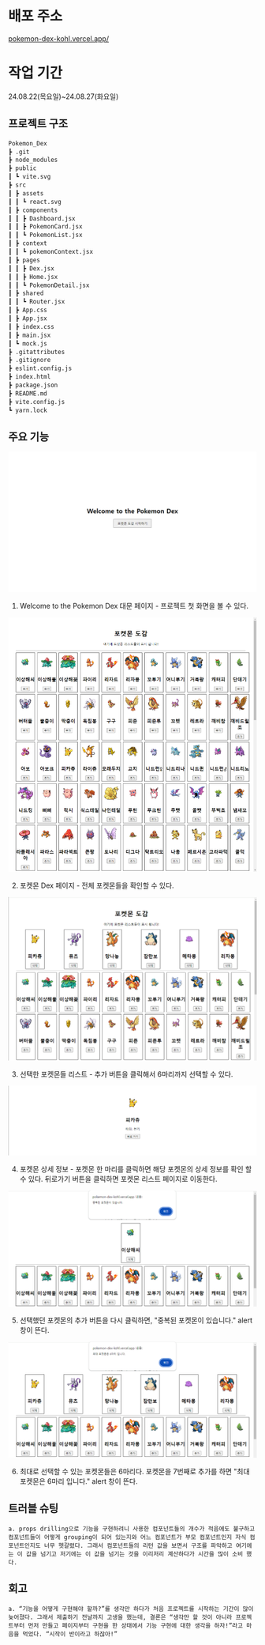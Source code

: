 # 배포 주소

[pokemon-dex-kohl.vercel.app/](https://pokemon-dex-kohl.vercel.app/)

# 작업 기간

24.08.22(목요일)~24.08.27(화요일)

## 프로젝트 구조

```md
Pokemon_Dex
┣ .git
┣ node_modules
┣ public
┃ ┗ vite.svg
┣ src
┃ ┣ assets
┃ ┃ ┗ react.svg
┃ ┣ components
┃ ┃ ┣ Dashboard.jsx
┃ ┃ ┣ PokemonCard.jsx
┃ ┃ ┗ PokemonList.jsx
┃ ┣ context
┃ ┃ ┗ pokemonContext.jsx
┃ ┣ pages
┃ ┃ ┣ Dex.jsx
┃ ┃ ┣ Home.jsx
┃ ┃ ┗ PokemonDetail.jsx
┃ ┣ shared
┃ ┃ ┗ Router.jsx
┃ ┣ App.css
┃ ┣ App.jsx
┃ ┣ index.css
┃ ┣ main.jsx
┃ ┗ mock.js
┣ .gitattributes
┣ .gitignore
┣ eslint.config.js
┣ index.html
┣ package.json
┣ README.md
┣ vite.config.js
┗ yarn.lock
```

## 주요 기능

![alt text](<src\assets\1. Pokemon Dex 대문.png>)

1. Welcome to the Pokemon Dex 대문 페이지 - 프로젝트 첫 화면을 볼 수 있다.

![alt text](<src\assets\2. Pokemon Dex 메인 페이지.png>)

2. 포켓몬 Dex 페이지 - 전체 포켓몬들을 확인할 수 있다.

![alt text](<src\assets\3. 포켓몬 선택 기능.png>)

3. 선택한 포켓몬들 리스트 - 추가 버튼을 클릭해서 6마리까지 선택할 수 있다.

![alt text](<src\assets\4. 포켓몬 상세 정보.png>)

4. 포켓몬 상세 정보 - 포켓몬 한 마리를 클릭하면 해당 포켓몬의 상세 정보를 확인 할 수 있다. 뒤로가기 버튼을 클릭하면 포켓몬 리스트 페이지로 이동한다.

![alt text](<src\assets\5. 포켓몬 중복 선택 금지 기능.png>)

5. 선택했던 포켓몬의 추가 버튼을 다시 클릭하면, "중복된 포켓몬이 있습니다." alert창이 뜬다.

![alt text](<src\assets\6. 포켓몬 최대 선택 마리수 제한 기능.png>)

6. 최대로 선택할 수 있는 포켓몬들은 6마리다. 포켓몬을 7번째로 추가를 하면 "최대 포켓몬은 6마리 입니다." alert 창이 뜬다.

## 트러블 슈팅

    a. props drilling으로 기능을 구현하려니 사용한 컴포넌트들의 개수가 적음에도 불구하고 컴포넌트들이 어떻게 grouping이 되어 있는지와 어느 컴포넌트가 부모 컴포넌트인지 자식 컴포넌트인지도 너무 헷갈렸다. 그래서 컴포넌트들의 리턴 값을 보면서 구조를 파악하고 여기에는 이 값을 넘기고 저기에는 이 값을 넘기는 것을 이리저리 계산하다가 시간을 많이 소비 했다.

## 회고

    a. “기능을 어떻게 구현해야 할까?”를 생각만 하다가 처음 프로젝트를 시작하는 기간이 많이 늦어졌다. 그래서 제출하기 전날까지 고생을 했는데, 결론은 “생각만 할 것이 아니라 프로젝트부터 먼저 만들고 페이지부터 구현을 한 상태에서 기능 구현에 대한 생각을 하자!”라고 마음을 먹었다. “시작이 반이라고 하잖아!”
